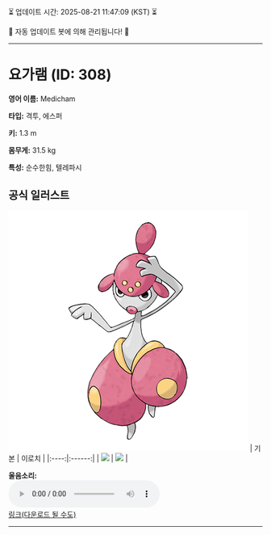 
⏳ 업데이트 시간: 2025-08-21 11:47:09 (KST) ⏳

🤖 자동 업데이트 봇에 의해 관리됩니다! 🤖

---

# 요가램 (ID: 308)
**영어 이름:** Medicham

**타입:** 격투, 에스퍼

**키:** 1.3 m

**몸무게:** 31.5 kg

**특성:** 순수한힘, 텔레파시

## 공식 일러스트
![](https://raw.githubusercontent.com/PokeAPI/sprites/master/sprites/pokemon/other/official-artwork/308.png)
| 기본 | 이로치 |
|:----:|:------:|
| <img src="http://play.pokemonshowdown.com/sprites/ani/medicham.gif" width="200"> | <img src="http://play.pokemonshowdown.com/sprites/ani-shiny/medicham.gif" width="200"> |

**울음소리:**<br><audio controls src="https://raw.githubusercontent.com/PokeAPI/cries/main/cries/pokemon/latest/308.ogg"></audio><br> [링크(다운로드 될 수도)](https://raw.githubusercontent.com/PokeAPI/cries/main/cries/pokemon/latest/308.ogg)


---
